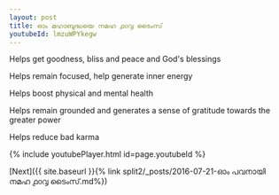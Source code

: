 ```yaml
---
layout: post
title: ഓം മഹാബുദ്ധയെ നമഹ ൧൦൮ ടൈംസ്
youtubeId: lmzuWPYkegw
---
```

 
 
Helps get goodness, bliss and peace and God's blessings
 
Helps remain focused, help generate inner energy 
 
Helps boost physical and mental health 
 
Helps remain grounded and generates a sense of gratitude towards the greater power 
 
Helps reduce bad karma
 
 
 
 


{% include youtubePlayer.html id=page.youtubeId %}
 
[Next]({{ site.baseurl }}{% link  split2/_posts/2016-07-21-ഓം പവനായി നമഹ ൧൦൮ ടൈംസ്.md%})
 
